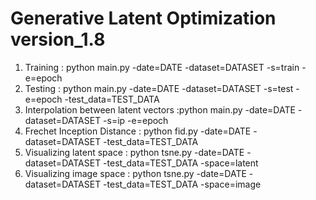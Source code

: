 # Generative Latent Optimization version_1.8
1. Training :                            python main.py -date=DATE -dataset=DATASET -s=train -e=epoch
2. Testing :                             python main.py -date=DATE -dataset=DATASET -s=test  -e=epoch    -test_data=TEST_DATA
3. Interpolation between latent vectors :python main.py -date=DATE -dataset=DATASET -s=ip    -e=epoch
4. Frechet Inception Distance :          python fid.py  -date=DATE -dataset=DATASET -test_data=TEST_DATA
5. Visualizing latent space :            python tsne.py -date=DATE -dataset=DATASET -test_data=TEST_DATA -space=latent
5. Visualizing image space :             python tsne.py -date=DATE -dataset=DATASET -test_data=TEST_DATA -space=image
